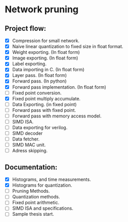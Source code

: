 # Network pruning

## Project flow:

- [X] Compression for small network.
- [X] Naive linear quantization to fixed size in float format.
- [X] Weight exporting. (In float form)
- [X] Image exporting. (In float form)
- [X] Label exporting.
- [X] Data importing in C. (In float form)
- [X] Layer pass. (In float form)
- [X] Forward pass. (In python)
- [X] Forward pass implementation. (In float form)
- [ ] Fixed point conversion.
- [X] Fixed point multiply accumulate.
- [ ] Data Exporting. (in fixed point)
- [ ] Forward pass with fixed point.
- [ ] Forward pass with memory access model.
- [ ] SIMD ISA.
- [ ] Data exporting for verilog.
- [ ] SIMD decoder
- [ ] Data fetcher.
- [ ] SIMD MAC unit.
- [ ] Adress skipping.

## Documentation:
- [X] Histograms, and time measurements.
- [X] Histograms for quantization.
- [ ] Pruning Methods.
- [ ] Quantization methods.
- [ ] Fixed point arithmetic.
- [ ] SIMD ISA and specifications.
- [ ] Sample thesis start.
